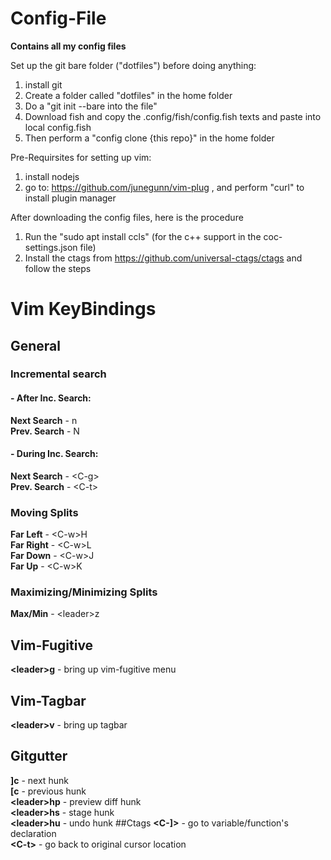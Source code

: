 # Config-File
**Contains all my config files** 

Set up the git bare folder ("dotfiles") before doing anything:
1. install git
2. Create a folder called "dotfiles" in the home folder
3. Do a "git init --bare into the file"
4. Download fish and copy the .config/fish/config.fish texts and paste into local config.fish
5. Then perform a "config clone {this repo}" in the home folder

Pre-Requirsites for setting up vim:
1. install nodejs
2. go to: https://github.com/junegunn/vim-plug , and perform "curl" to install plugin manager

After downloading the config files, here is the procedure

1. Run the "sudo apt install ccls" (for the c++ support in the coc-settings.json file)
2. Install the ctags from https://github.com/universal-ctags/ctags and follow the steps

# Vim KeyBindings 
## General
### Incremental search
#### - After Inc. Search:
**Next Search** - n  
**Prev. Search** - N
#### - During Inc. Search:
**Next Search** - \<C-g>  
**Prev. Search** - \<C-t>  


### Moving Splits
**Far Left** - \<C-w>H  
**Far Right** - \<C-w>L  
**Far Down** - \<C-w>J  
**Far Up** - \<C-w>K  


### Maximizing/Minimizing Splits
**Max/Min** - \<leader>z
## Vim-Fugitive
**\<leader\>g** - bring up vim-fugitive menu
## Vim-Tagbar
**\<leader\>v** - bring up tagbar
## Gitgutter
**]c** - next hunk  
**\[c** - previous hunk  
**\<leader\>hp** - preview diff hunk  
**\<leader\>hs** - stage hunk  
**\<leader\>hu** - undo hunk
##Ctags
**\<C-]>** - go to variable/function's declaration  
**\<C-t>** - go back to original cursor location
